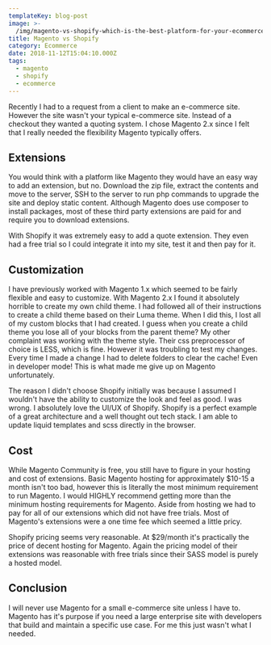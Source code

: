 ```yaml
---
templateKey: blog-post
image: >-
  /img/magento-vs-shopify-which-is-the-best-platform-for-your-ecommerce-business.jpg
title: Magento vs Shopify
category: Ecommerce
date: 2018-11-12T15:04:10.000Z
tags:
  - magento
  - shopify
  - ecommerce
---
```

Recently I had to a request from a client to make an e-commerce site.  However the site wasn't your typical e-commerce site.  Instead of a checkout they wanted a quoting system.  I chose Magento 2.x since I felt that I really needed the flexibility Magento typically offers. 



## Extensions

You would think with a platform like Magento they would have an easy way to add an extension, but no.  Download the zip file, extract the contents and move to the server, SSH to the server to run php commands to upgrade the site and deploy static content.  Although Magento does use composer to install packages, most of these third party extensions are paid for and require you to download extensions.

With Shopify it was extremely easy to add a quote extension.  They even had a free trial so I could integrate it into my site, test it and then pay for it.  



## Customization

I have previously worked with Magento 1.x which seemed to be fairly flexible and easy to customize.  With Magento 2.x I found it absolutely horrible to create my own child theme.  I had followed all of their instructions to create a child theme based on their Luma theme.  When I did this, I lost all of my custom blocks that I had created.  I guess when you create a child theme you lose all of your blocks from the parent theme?  My other complaint was working with the theme style.  Their css preprocessor of choice is LESS, which is fine.  However it was troubling to test my changes.  Every time I made a change I had to delete folders to clear the cache!  Even in developer mode!  This is what made me give up on Magento unfortunately.

The reason I didn't choose Shopify initially was because I assumed I wouldn't have the ability to customize the look and feel as good.  I was wrong.  I absolutely love the UI/UX of Shopify.  Shopify is a perfect example of a great architecture and a well thought out tech stack.  I am able to update liquid templates and scss directly in the browser.  



## Cost

While Magento Community is free, you still have to figure in your hosting and cost of extensions.  Basic Magento hosting for approximately $10-15 a month isn't too bad, however this is literally the most minimum requirement to run Magento.  I would HIGHLY recommend getting more than the minimum hosting requirements for Magento.  Aside from hosting we had to pay for all of our extensions which did not have free trials.  Most of Magento's extensions were a one time fee which seemed a little pricy.  

Shopify pricing seems very reasonable.  At $29/month it's practically the price of decent hosting for Magento.  Again the pricing model of their extensions was reasonable with free trials since their SASS model is purely a hosted model.  



## Conclusion

I will never use Magento for a small e-commerce site unless I have to.  Magento has it's purpose if you need a large enterprise site with developers that build and maintain a specific use case.  For me this just wasn't what I needed.
